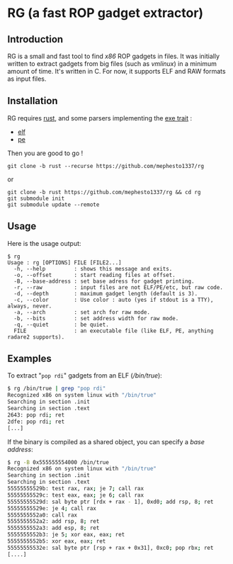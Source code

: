 # RG (a fast ROP gadget extractor)

## Introduction

RG is a small and fast tool to find *x86* ROP gadgets in files.  It was
initially written to extract gadgets from big files (such as *vmlinux*) in a
minimum amount of time.  It's written in C.  For now, it supports ELF and
RAW formats as input files.

## Installation

RG requires [rust](https://www.rust-lang.org/fr-FR/install.html), and some
parsers implementing the [exe trait](https://github.com/mephesto1337/exe-rs) :

- [elf](https://github.com/mephesto1337/elf-parser)
- [pe](https://github.com/mephesto1337/pe-parser)

Then you are good to go !

    git clone -b rust --recurse https://github.com/mephesto1337/rg

or

    git clone -b rust https://github.com/mephesto1337/rg && cd rg
    git submodule init
    git submodule update --remote

## Usage

Here is the usage output:

```
$ rg
Usage : rg [OPTIONS] FILE [FILE2...]
  -h, --help         : shows this message and exits.
  -o, --offset       : start reading files at offset.
  -B, --base-address : set base adress for gadget printing.
  -r, --raw          : input files are not ELF/PE/etc, but raw code.
  -d, --depth        : maximum gadget length (default is 3).
  -c, --color        : Use color : auto (yes if stdout is a TTY), always, never.
  -a, --arch         : set arch for raw mode.
  -b, --bits         : set address width for raw mode.
  -q, --quiet        : be quiet.
  FILE               : an executable file (like ELF, PE, anything radare2 supports).
```

## Examples

To extract "``pop rdi``" gadgets from an ELF (*/bin/true*):

```sh
$ rg /bin/true | grep "pop rdi"
Recognized x86 on system linux with "/bin/true"
Searching in section .init
Searching in section .text
2643: pop rdi; ret
2dfe: pop rdi; ret
[...]
```

If the binary is compiled as a shared object, you can specify a *base
address*:

```sh
$ rg -B 0x555555554000 /bin/true
Recognized x86 on system linux with "/bin/true"
Searching in section .init
Searching in section .text
55555555529b: test rax, rax; je 7; call rax
55555555529c: test eax, eax; je 6; call rax
55555555529d: sal byte ptr [rdx + rax - 1], 0xd0; add rsp, 8; ret
55555555529e: je 4; call rax
5555555552a0: call rax
5555555552a2: add rsp, 8; ret
5555555552a3: add esp, 8; ret
5555555552b3: je 5; xor eax, eax; ret
5555555552b5: xor eax, eax; ret
55555555532e: sal byte ptr [rsp + rax + 0x31], 0xc0; pop rbx; ret
[....]
```

